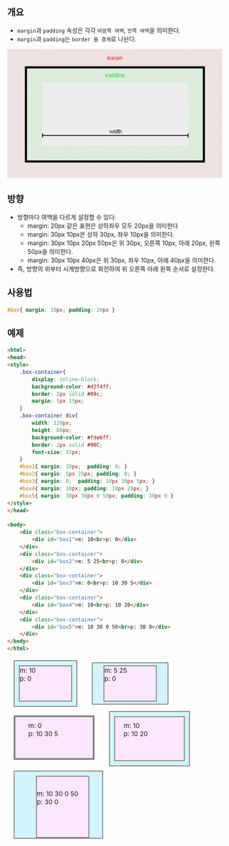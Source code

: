 ## 개요
* `margin`과 `padding` 속성은 각각 `바깥쪽 여백`, `안쪽 여백`을 의미한다.
* `margin`과 `padding`는 `border 을 경계`로 나뉜다.

<img src="../../../img/margin_padding.png" width=500px>

## 방향
* 방향마다 여백을 다르게 설정할 수 있다.
  * margin: 20px 같은 표현은 상하좌우 모두 20px을 의미한다
  * margin: 30px 10px은 상하 30px, 좌우 10px을 의미한다.
  * margin: 30px 10px 20px 50px은 위 30px, 오른쪽 10px, 아래 20px, 왼쪽 50px을 의미한다.
  * margin: 30px 10px 40px은 위 30px, 좌우 10px, 아래 40px을 의미한다.
* 즉, 방향의 위부터 시계방향으로 회전하여 위 오른쪽 아래 왼쪽 순서로 설정한다.

## 사용법
```css
#box{ margin: 10px; padding: 20px }
```

## 예제
```html
<html>
<head>
<style>
	.box-container{
		display: inline-block;
		background-color: #d2f4ff;
		border: 2px solid #09c;
		margin: 5px 15px;
	}
	.box-container div{
		width: 120px;
		height: 80px;
		background-color: #fde6ff;
		border: 2px solid #90C;
		font-size: 15px;
	}
	#box1{ margin: 10px;  padding: 0; }
	#box2{ margin: 5px 25px; padding: 0; }
	#box3{ margin: 0;  padding: 10px 30px 5px; }
	#box4{ margin: 10px; padding: 10px 20px; }
	#box5{ margin: 10px 30px 0 50px; padding: 30px 0 }
</style>
</head>

<body>
	<div class="box-container">
		<div id="box1">m: 10<br>p: 0</div>
	</div>
	<div class="box-container">
		<div id="box2">m: 5 25<br>p: 0</div>
	</div>
	<div class="box-container">
		<div id="box3">m: 0<br>p: 10 30 5</div>
	</div>
	<div class="box-container">
		<div id="box4">m: 10<br>p: 10 20</div>
	</div>
	<div class="box-container">
		<div id="box5">m: 10 30 0 50<br>p: 30 0</div>
	</div>
</body>
</html>
```
<html>
<head>
<style>
	.box-container{
		display: inline-block;
		background-color: #d2f4ff;
		border: 2px solid gray;
		margin: 5px 15px;
	}
	.box-container div{
		width: 120px;
		height: 80px;
		background-color: #fde6ff;
		border: 2px solid gray;
		font-size: 15px;
	}
	#box1{ margin: 10px;  padding: 0; }
	#box2{ margin: 5px 25px; padding: 0; }
	#box3{ margin: 0;  padding: 10px 30px 5px; }
	#box4{ margin: 10px; padding: 10px 20px; }
	#box5{ margin: 10px 30px 0 50px; padding: 30px 0 }
</style>
</head>

<body>
	<div class="box-container">
		<div id="box1">m: 10<br>p: 0</div>
	</div>
	<div class="box-container">
		<div id="box2">m: 5 25<br>p: 0</div>
	</div>
	<div class="box-container">
		<div id="box3">m: 0<br>p: 10 30 5</div>
	</div>
	<div class="box-container">
		<div id="box4">m: 10<br>p: 10 20</div>
	</div>
	<div class="box-container">
		<div id="box5">m: 10 30 0 50<br>p: 30 0</div>
	</div>
</body>
</html>